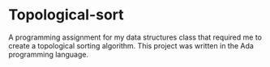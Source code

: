 # Topological-sort
A programming assignment for my data structures class that required me to create a topological sorting algorithm. This project was written in the Ada programming language.
